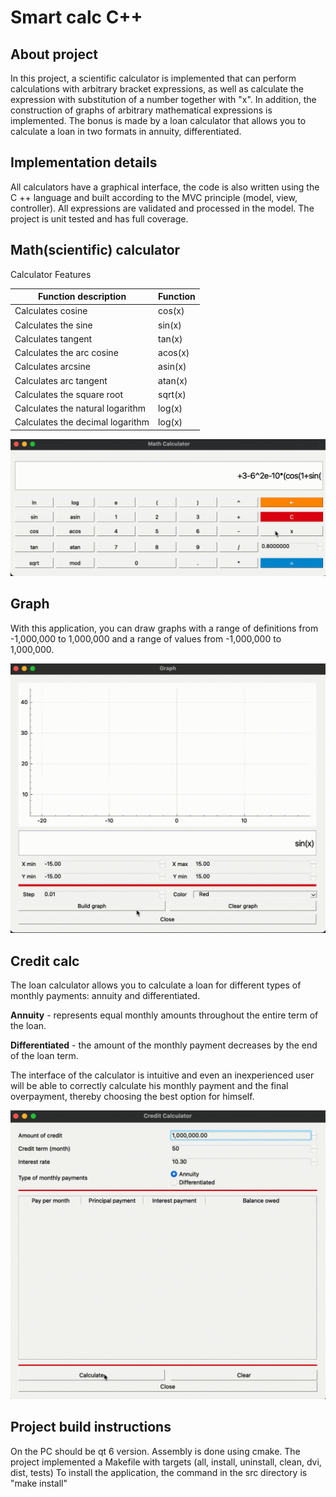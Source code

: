 # Smart calc С++

## About project

In this project, a scientific calculator is implemented that can perform calculations with arbitrary bracket expressions, as well as calculate the expression with substitution of a number together with "x".
In addition, the construction of graphs of arbitrary mathematical expressions is implemented.
The bonus is made by a loan calculator that allows you to calculate a loan in two formats in annuity, differentiated.

## Implementation details

All calculators have a graphical interface, the code is also written using the C ++ language and built according to the MVC principle (model, view, controller). All expressions are validated and processed in the model. The project is unit tested and has full coverage.

## Math(scientific) calculator

Calculator Features

| Function description             | Function |
| -------------------------------- | -------- |
| Calculates cosine                | cos(x)   |
| Calculates the sine              | sin(x)   |
| Calculates tangent               | tan(x)   |
| Calculates the arc cosine        | acos(x)  |
| Calculates arcsine               | asin(x)  |
| Calculates arc tangent           | atan(x)  |
| Calculates the square root       | sqrt(x)  |
| Calculates the natural logarithm | log(x)   |
| Calculates the decimal logarithm | log(x)   |

![math screen cast](src/documentation/gifs/math_calc.gif)

## Graph

With this application, you can draw graphs with a range of definitions from -1,000,000 to 1,000,000 and a range of values ​​from -1,000,000 to 1,000,000.

![graph screen cast](src/documentation/gifs/graph.gif)

## Credit calc

The loan calculator allows you to calculate a loan for different types of monthly payments: annuity and differentiated.

**Annuity** - represents equal monthly amounts throughout the entire term of the loan.

**Differentiated** - the amount of the monthly payment decreases by the end of the loan term.

The interface of the calculator is intuitive and even an inexperienced user will be able to correctly calculate his monthly payment and the final overpayment, thereby choosing the best option for himself.

![credit screen cast](src/documentation/gifs/credit.gif)

## Project build instructions

On the PC should be qt 6 version. Assembly is done using cmake.
The project implemented a Makefile with targets (all, install, uninstall, clean, dvi, dist, tests)
To install the application, the command in the src directory is "make install"
